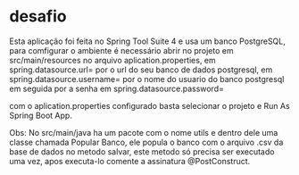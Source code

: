# desafio

Esta aplicação foi feita no Spring Tool Suite 4 e usa um banco PostgreSQL,
para comfigurar o ambiente é necessário abrir no projeto em src/main/resources 
no arquivo aplication.properties, em spring.datasource.url= por o url do seu banco de dados postgresql,
em spring.datasource.username= por o nome do usuario do banco postgresql em seguida por a senha em
spring.datasource.password=

com o aplication.properties configurado basta selecionar o projeto e Run As Spring Boot App.

Obs: No src/main/java ha um pacote com o nome utils e dentro dele uma classe chamada Popular Banco,
ele popula o banco com o arquivo .csv da base de dados no metodo salvar, este metodo só precisa ser executado uma vez,
apos executa-lo comente a assinatura @PostConstruct. 



